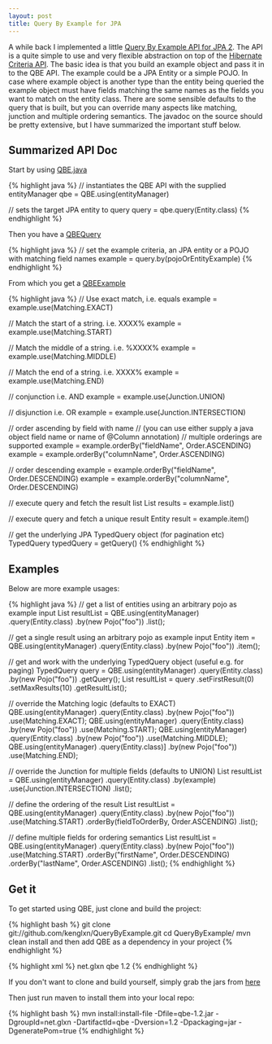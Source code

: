 ```yaml
---
layout: post
title: Query By Example for JPA
---
```


A while back I implemented a little [Query By Example API for JPA 2](http://kenglxn.github.io/QueryByExample/). The API is a quite simple to use and very flexible abstraction on top of the [Hibernate Criteria API](http://docs.jboss.org/hibernate/orm/3.3/reference/en/html/querycriteria.html). The basic idea is that you build an example object and pass it in to the QBE API. The example could be a JPA Entity or a simple POJO. In case where example object is another type than the entity being queried the example object must have fields matching the same names as the fields you want to match on the entity class. There are some sensible defaults to the query that is built, but you can override many aspects like matching, junction and multiple ordering semantics. The javadoc on the source should be pretty extensive, but I have summarized the important stuff below.

Summarized API Doc
------------------

Start by using [QBE.java](https://github.com/kenglxn/QueryByExample/blob/master/src/main/java/net/glxn/qbe/QBE.java)

{% highlight java %}
// instantiates the QBE API with the supplied entityManager
qbe = QBE.using(entityManager)

// sets the target JPA entity to query
query = qbe.query(Entity.class)
{% endhighlight %}

Then you have a [QBEQuery](https://github.com/kenglxn/QueryByExample/blob/master/src/main/java/net/glxn/qbe/QBEQuery.java)

{% highlight java %}
// set the example criteria, an JPA entity or a POJO with matching field names
example = query.by(pojoOrEntityExample)
{% endhighlight %}

From which you get a [QBEExample](https://github.com/kenglxn/QueryByExample/blob/master/src/main/java/net/glxn/qbe/QBEExample.java)

{% highlight java %}
// Use exact match, i.e. equals
example = example.use(Matching.EXACT)

// Match the start of a string. i.e. XXXX%
example = example.use(Matching.START)

// Match the middle of a string. i.e. %XXXX%
example = example.use(Matching.MIDDLE)

// Match the end of a string. i.e. XXXX%
example = example.use(Matching.END)

// conjunction i.e. AND
example = example.use(Junction.UNION)

// disjunction i.e. OR
example = example.use(Junction.INTERSECTION)

// order ascending by field with name
// (you can use either supply a java object field name or name of @Column annotation)
// multiple orderings are supported
example = example.orderBy("fieldName", Order.ASCENDING)
example = example.orderBy("columnName", Order.ASCENDING)

// order descending
example = example.orderBy("fieldName", Order.DESCENDING)
example = example.orderBy("columnName", Order.DESCENDING)

// execute query and fetch the result list
List<Entity> results = example.list()

// execute query and fetch a unique result
Entity result = example.item()

// get the underlying JPA TypedQuery object (for pagination etc)
TypedQuery<Entity> typedQuery = getQuery()
{% endhighlight %}

Examples
--------

Below are more example usages:

{% highlight java %}
// get a list of entities using an arbitrary pojo as example input
List<Entity> resultList =
    QBE.using(entityManager)
        .query(Entity.class)
        .by(new Pojo("foo"))
        .list();

// get a single result using an arbitrary pojo as example input
Entity item =
    QBE.using(entityManager)
        .query(Entity.class)
        .by(new Pojo("foo"))
        .item();

// get and work with the underlying TypedQuery object (useful e.g. for paging)
TypedQuery<Entity> query =
    QBE.using(entityManager)
        .query(Entity.class)
        .by(new Pojo("foo"))
        .getQuery();
List<Entity> resultList =
    query
        .setFirstResult(0)
        .setMaxResults(10)
        .getResultList();

// override the Matching logic (defaults to EXACT)
QBE.using(entityManager)
    .query(Entity.class)
    .by(new Pojo("foo"))
    .use(Matching.EXACT);
QBE.using(entityManager)
    .query(Entity.class)
    .by(new Pojo("foo"))
    .use(Matching.START);
QBE.using(entityManager)
    .query(Entity.class)
    .by(new Pojo("foo"))
    .use(Matching.MIDDLE);
QBE.using(entityManager)
    .query(Entity.class)]
    .by(new Pojo("foo"))
    .use(Matching.END);

// override the Junction for multiple fields (defaults to UNION)
List<Entity> resultList =
    QBE.using(entityManager)
        .query(Entity.class)
        .by(example)
        .use(Junction.INTERSECTION)
        .list();

// define the ordering of the result
List<Entity> resultList =
    QBE.using(entityManager)
        .query(Entity.class)
        .by(new Pojo("foo"))
        .use(Matching.START)
        .orderBy(fieldToOrderBy, Order.ASCENDING)
        .list();

// define multiple fields for ordering semantics
List<Entity> resultList =
    QBE.using(entityManager)
        .query(Entity.class)
        .by(new Pojo("foo"))
        .use(Matching.START)
        .orderBy("firstName", Order.DESCENDING)
        .orderBy("lastName", Order.ASCENDING)
        .list();
{% endhighlight %}

Get it
------

To get started using QBE, just clone and build the project:

{% highlight bash %}
git clone git://github.com/kenglxn/QueryByExample.git
cd QueryByExample/
mvn clean install
and then add QBE as a dependency in your project
{% endhighlight %}

{% highlight xml %}
<dependency>
    <groupId>net.glxn</groupId>
    <artifactId>qbe</artifactId>
    <version>1.2</version>
</dependency>
{% endhighlight %}

If you don't want to clone and build yourself, simply grab the jars from [here](https://github.com/kenglxn/QueryByExample/tree/master/dist)

Then just run maven to install them into your local repo:

{% highlight bash %}
mvn install:install-file -Dfile=qbe-1.2.jar -DgroupId=net.glxn -DartifactId=qbe -Dversion=1.2 -Dpackaging=jar -DgeneratePom=true
{% endhighlight %}
